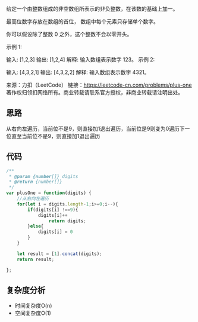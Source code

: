 给定一个由整数组成的非空数组所表示的非负整数，在该数的基础上加一。

最高位数字存放在数组的首位， 数组中每个元素只存储单个数字。

你可以假设除了整数 0 之外，这个整数不会以零开头。

示例 1:

输入: [1,2,3]
输出: [1,2,4]
解释: 输入数组表示数字 123。
示例 2:

输入: [4,3,2,1]
输出: [4,3,2,2]
解释: 输入数组表示数字 4321。

来源：力扣（LeetCode）
链接：https://leetcode-cn.com/problems/plus-one
著作权归领扣网络所有。商业转载请联系官方授权，非商业转载请注明出处。

## 思路

从右向左遍历，当前位不是9，则直接加1退出遍历，当前位是9则变为0遍历下一位直至当前位不是9，则直接加1退出遍历

## 代码

```javascript
/**
 * @param {number[]} digits
 * @return {number[]}
 */
var plusOne = function(digits) {
    //从右向左遍历
    for(let i = digits.length-1;i>=0;i--){
        if(digits[i] !==9){
            digits[i]++
                return digits;
        }else{
            digits[i] = 0
        }
    }

    let result = [1].concat(digits);
    return result;

};
```

## 复杂度分析

- 时间复杂度O(n)
- 空间复杂度O(1)